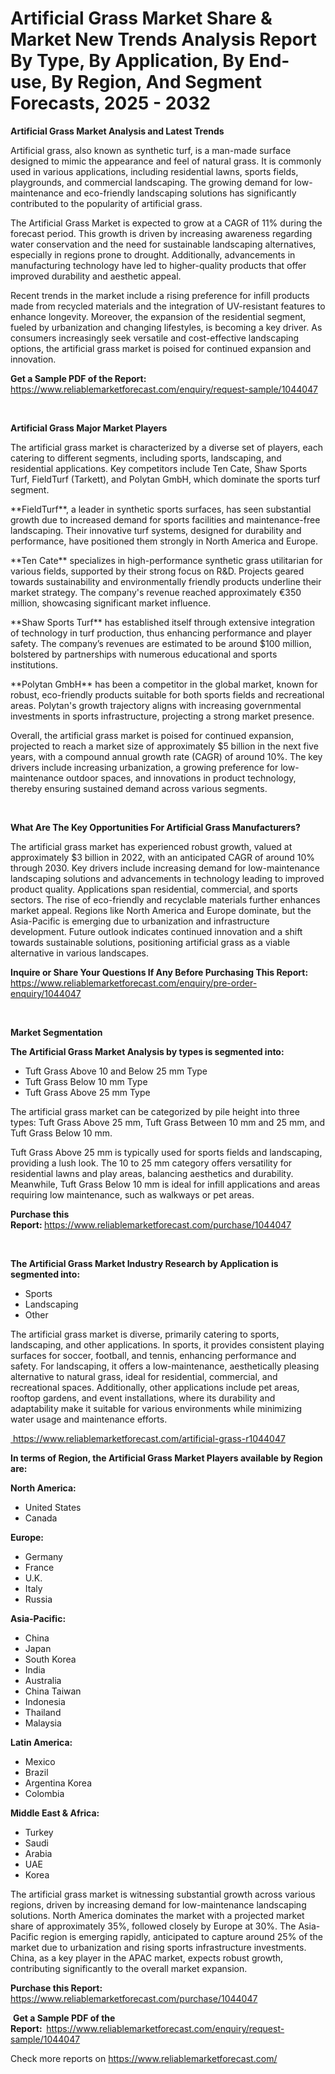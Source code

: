 <p><h1>Artificial Grass Market Share & Market New Trends Analysis Report By Type, By Application, By End-use, By Region, And Segment Forecasts, 2025 - 2032</h1></p><p><strong>Artificial Grass Market Analysis and Latest Trends</strong></p>
<p><p>Artificial grass, also known as synthetic turf, is a man-made surface designed to mimic the appearance and feel of natural grass. It is commonly used in various applications, including residential lawns, sports fields, playgrounds, and commercial landscaping. The growing demand for low-maintenance and eco-friendly landscaping solutions has significantly contributed to the popularity of artificial grass.</p><p>The Artificial Grass Market is expected to grow at a CAGR of 11% during the forecast period. This growth is driven by increasing awareness regarding water conservation and the need for sustainable landscaping alternatives, especially in regions prone to drought. Additionally, advancements in manufacturing technology have led to higher-quality products that offer improved durability and aesthetic appeal. </p><p>Recent trends in the market include a rising preference for infill products made from recycled materials and the integration of UV-resistant features to enhance longevity. Moreover, the expansion of the residential segment, fueled by urbanization and changing lifestyles, is becoming a key driver. As consumers increasingly seek versatile and cost-effective landscaping options, the artificial grass market is poised for continued expansion and innovation.</p></p>
<p><strong>Get a Sample PDF of the Report:&nbsp;</strong> <a href="https://www.reliablemarketforecast.com/enquiry/request-sample/1044047?utm_campaign=2200&utm_medium=2&utm_source=Github&utm_content=ia&utm_term=05022025&utm_id=artificial-grass">https://www.reliablemarketforecast.com/enquiry/request-sample/1044047</a></p>
<p>&nbsp;</p>
<p><strong>Artificial Grass Major Market Players</strong></p>
<p><p>The artificial grass market is characterized by a diverse set of players, each catering to different segments, including sports, landscaping, and residential applications. Key competitors include Ten Cate, Shaw Sports Turf, FieldTurf (Tarkett), and Polytan GmbH, which dominate the sports turf segment. </p><p>**FieldTurf**, a leader in synthetic sports surfaces, has seen substantial growth due to increased demand for sports facilities and maintenance-free landscaping. Their innovative turf systems, designed for durability and performance, have positioned them strongly in North America and Europe. </p><p>**Ten Cate** specializes in high-performance synthetic grass utilitarian for various fields, supported by their strong focus on R&D. Projects geared towards sustainability and environmentally friendly products underline their market strategy. The company's revenue reached approximately €350 million, showcasing significant market influence.</p><p>**Shaw Sports Turf** has established itself through extensive integration of technology in turf production, thus enhancing performance and player safety. The company’s revenues are estimated to be around $100 million, bolstered by partnerships with numerous educational and sports institutions.</p><p>**Polytan GmbH** has been a competitor in the global market, known for robust, eco-friendly products suitable for both sports fields and recreational areas. Polytan's growth trajectory aligns with increasing governmental investments in sports infrastructure, projecting a strong market presence.</p><p>Overall, the artificial grass market is poised for continued expansion, projected to reach a market size of approximately $5 billion in the next five years, with a compound annual growth rate (CAGR) of around 10%. The key drivers include increasing urbanization, a growing preference for low-maintenance outdoor spaces, and innovations in product technology, thereby ensuring sustained demand across various segments.</p></p>
<p>&nbsp;</p>
<p><strong>What Are The Key Opportunities For Artificial Grass Manufacturers?</strong></p>
<p><p>The artificial grass market has experienced robust growth, valued at approximately $3 billion in 2022, with an anticipated CAGR of around 10% through 2030. Key drivers include increasing demand for low-maintenance landscaping solutions and advancements in technology leading to improved product quality. Applications span residential, commercial, and sports sectors. The rise of eco-friendly and recyclable materials further enhances market appeal. Regions like North America and Europe dominate, but the Asia-Pacific is emerging due to urbanization and infrastructure development. Future outlook indicates continued innovation and a shift towards sustainable solutions, positioning artificial grass as a viable alternative in various landscapes.</p></p>
<p><strong>Inquire or Share Your Questions If Any Before Purchasing This Report:</strong> <a href="https://www.reliablemarketforecast.com/enquiry/pre-order-enquiry/1044047?utm_campaign=2200&utm_medium=2&utm_source=Github&utm_content=ia&utm_term=05022025&utm_id=artificial-grass">https://www.reliablemarketforecast.com/enquiry/pre-order-enquiry/1044047</a></p>
<p>&nbsp;</p>
<p><strong>Market Segmentation</strong></p>
<p><strong>The Artificial Grass Market Analysis by types is segmented into:</strong></p>
<p><ul><li>Tuft Grass Above 10 and Below 25 mm Type</li><li>Tuft Grass Below 10 mm Type</li><li>Tuft Grass Above 25 mm Type</li></ul></p>
<p><p>The artificial grass market can be categorized by pile height into three types: Tuft Grass Above 25 mm, Tuft Grass Between 10 mm and 25 mm, and Tuft Grass Below 10 mm. </p><p>Tuft Grass Above 25 mm is typically used for sports fields and landscaping, providing a lush look. The 10 to 25 mm category offers versatility for residential lawns and play areas, balancing aesthetics and durability. Meanwhile, Tuft Grass Below 10 mm is ideal for infill applications and areas requiring low maintenance, such as walkways or pet areas.</p></p>
<p><strong>Purchase this Report:&nbsp;</strong><a href="https://www.reliablemarketforecast.com/purchase/1044047?utm_campaign=2200&utm_medium=2&utm_source=Github&utm_content=ia&utm_term=05022025&utm_id=artificial-grass">https://www.reliablemarketforecast.com/purchase/1044047</a></p>
<p>&nbsp;</p>
<p><strong>The Artificial Grass Market Industry Research by Application is segmented into:</strong></p>
<p><ul><li>Sports</li><li>Landscaping</li><li>Other</li></ul></p>
<p><p>The artificial grass market is diverse, primarily catering to sports, landscaping, and other applications. In sports, it provides consistent playing surfaces for soccer, football, and tennis, enhancing performance and safety. For landscaping, it offers a low-maintenance, aesthetically pleasing alternative to natural grass, ideal for residential, commercial, and recreational spaces. Additionally, other applications include pet areas, rooftop gardens, and event installations, where its durability and adaptability make it suitable for various environments while minimizing water usage and maintenance efforts.</p></p>
<p><a href="https://www.reliablemarketforecast.com/artificial-grass-r1044047?utm_campaign=2200&utm_medium=2&utm_source=Github&utm_content=ia&utm_term=05022025&utm_id=artificial-grass">&nbsp;https://www.reliablemarketforecast.com/artificial-grass-r1044047</a></p>
<p><strong>In terms of Region, the Artificial Grass Market Players available by Region are:</strong></p>
<p>
    <p> <strong> North America: </strong>
        <ul>
            <li>United States</li>
            <li>Canada</li>
        </ul>
        </p> 
    <p> <strong> Europe: </strong>
        <ul>
            <li>Germany</li>
            <li>France</li>
            <li>U.K.</li>
            <li>Italy</li>
            <li>Russia</li>
        </ul>
        </p> 
    <p> <strong> Asia-Pacific: </strong>
        <ul>
            <li>China</li>
            <li>Japan</li>
            <li>South Korea</li>
            <li>India</li>
            <li>Australia</li>
            <li>China Taiwan</li>
            <li>Indonesia</li>
            <li>Thailand</li>
            <li>Malaysia</li>
        </ul>
        </p> 
    <p> <strong> Latin America: </strong>
        <ul>
            <li>Mexico</li>
            <li>Brazil</li>
            <li>Argentina Korea</li>
            <li>Colombia</li>
        </ul>
        </p> 
    <p> <strong> Middle East & Africa: </strong>
        <ul>
            <li>Turkey</li>
            <li>Saudi</li>
            <li>Arabia</li>
            <li>UAE</li>
            <li>Korea</li>
        </ul>
    </p>
    </p>
<p><p>The artificial grass market is witnessing substantial growth across various regions, driven by increasing demand for low-maintenance landscaping solutions. North America dominates the market with a projected market share of approximately 35%, followed closely by Europe at 30%. The Asia-Pacific region is emerging rapidly, anticipated to capture around 25% of the market due to urbanization and rising sports infrastructure investments. China, as a key player in the APAC market, expects robust growth, contributing significantly to the overall market expansion.</p></p>
<p><strong>Purchase this Report: </strong><a href="https://www.reliablemarketforecast.com/purchase/1044047?utm_campaign=2200&utm_medium=2&utm_source=Github&utm_content=ia&utm_term=05022025&utm_id=artificial-grass">https://www.reliablemarketforecast.com/purchase/1044047</a></p>
<p>&nbsp;<strong>Get a Sample PDF of the Report:&nbsp;&nbsp;</strong><a href="https://www.reliablemarketforecast.com/enquiry/request-sample/1044047?utm_campaign=2200&utm_medium=2&utm_source=Github&utm_content=ia&utm_term=05022025&utm_id=artificial-grass">https://www.reliablemarketforecast.com/enquiry/request-sample/1044047</a></p>
<p><strong></strong></p>
<p>Check more reports on <a href="https://www.reliablemarketforecast.com/?utm_campaign=2200&utm_medium=2&utm_source=Github&utm_content=ia&utm_term=05022025&utm_id=artificial-grass">https://www.reliablemarketforecast.com/</a></p>